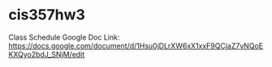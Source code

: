 # cis357hw3
Class Schedule Google Doc Link:
https://docs.google.com/document/d/1Hsu0jDLrXW6xX1xxF9QCjaZ7yNQoEKXQyo2bdJ_SNjM/edit
